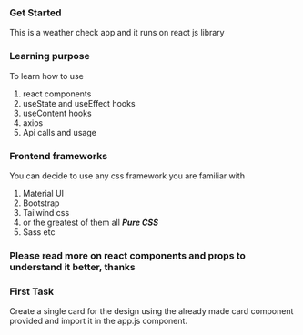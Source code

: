 ### Get Started
This is a weather check app and it runs on react js library

### Learning purpose
To learn how to use 

1. react components
2. useState and useEffect hooks
3. useContent hooks
4. axios
5. Api calls and usage

### Frontend frameworks

You can decide to use any css framework you are familiar with
1. Material UI
2. Bootstrap
3. Tailwind css
4. or the greatest of them all ***Pure CSS***
5. Sass 
etc

### Please read more on react components and props to understand it better, thanks




<!-- Instructions -->

### First Task
Create a single card for the design using the already made card component provided and import it in the app.js component.